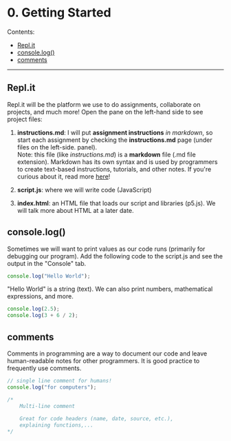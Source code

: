 # 0. Getting Started

Contents:
* [Repl.it]("#files")
* [console.log()]("#console.log()")
* [comments]("#comments")

---

## Repl.it
Repl.it will be the platform we use to do assignments, collaborate on projects, and much more! Open the pane on the left-hand side to see project files:  

1. **instructions.md**: I will put **assignment instructions** *in markdown*, so start each assignment by checking the **instructions.md** page (under files on the left-side. panel).   
Note: this file (like *instructions.md*) is a **markdown** file (.md file extension). Markdown has its own syntax and is used by programmers to create text-based instructions, tutorials, and other notes. If you're curious about it, read more [here](https://www.markdownguide.org/basic-syntax/)!

2. **script.js**: where we will write code (JavaScript)

3. **index.html**: an HTML file that loads our script and libraries (p5.js). We will talk more about HTML at a later date.


## console.log()

Sometimes we will want to print values as our code runs (primarily for debugging our program). Add the following code to the script.js and see the output in the "Console" tab.

```javascript
console.log("Hello World");
```

"Hello World" is a string (text). We can also print numbers, mathematical expressions, and more.


```javascript
console.log(2.5);
console.log(3 + 6 / 2);
```

## comments
Comments in programming are a way to document our code and leave human-readable notes for other programmers. It is good practice to frequently use comments.

```javascript
// single line comment for humans!
console.log("for computers");

/*
    Multi-line comment
    
    Great for code headers (name, date, source, etc.), 
    explaining functions,...
*/
```